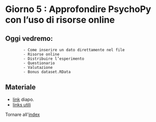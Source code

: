 # Giorno 5 : Approfondire PsychoPy con l’uso di risorse online

## Oggi vedremo:
			- Come inserire un dato direttamente nel file
			- Risorse online
			- Distribuire l’esperimento
			- Questionario
			- Valutazione
			- Bonus dataset.RData


## Materiale

- [link](https://docs.google.com/presentation/d/1t6aIbt2Zr2FkTwUNXh45odyE8RiJjLbgCp52ZEJ13yk/edit#slide=id.g1028bbd5426_0_10) diapo.
- [links utili](links.md)

Tornare all'[index](index.md)
